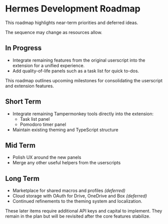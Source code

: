# Hermes Development Roadmap

This roadmap highlights near-term priorities and deferred ideas.

The sequence may change as resources allow.

## In Progress
- Integrate remaining features from the original userscript into the extension for a unified experience.
- Add quality-of-life panels such as a task list for quick to-dos.

This roadmap outlines upcoming milestones for consolidating the userscript and extension features.

## Short Term
- Integrate remaining Tampermonkey tools directly into the extension:
  - Task list panel
  - Pomodoro timer panel
- Maintain existing theming and TypeScript structure

## Mid Term
- Polish UX around the new panels
- Merge any other useful helpers from the userscripts

## Long Term
- Marketplace for shared macros and profiles *(deferred)*
- Cloud storage with OAuth for Drive, OneDrive and Box *(deferred)*
- Continued refinements to the theming system and localization.

These later items require additional API keys and capital to implement. They remain in the plan but will be revisited after the core features stabilize.


